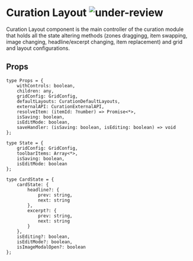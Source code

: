 # Curation Layout ![under-review](status-images/under-review.svg)

Curation Layout component is the main controller of the curation module that holds all the state altering methods (zones draggingg, item swapping, image changing, headline/excerpt changing, item replacement) and grid and layout configurations.

<!-- STORY -->

## Props

```
type Props = {
	withControls: boolean,
	children: any,
	gridConfig: GridConfig,
	defaultLayouts: CurationDefaultLayouts,
	externalAPI: CurationExternalAPI,
	resolveItem: (itemId: ?number) => Promise<*>,
	isSaving: boolean,
	isEditMode: boolean,
	saveHandler: (isSaving: boolean, isEditing: boolean) => void
};

type State = {
	gridConfig: GridConfig,
	toolbarItems: Array<*>,
	isSaving: boolean,
	isEditMode: boolean
};

type CardState = {
	cardState: {
		headline?: {
			prev: string,
			next: string
		},
		excerpt?: {
			prev: string,
			next: string
		}
	},
	isEditing?: boolean,
	isEditMode?: boolean,
	isImageModalOpen?: boolean
};
```
